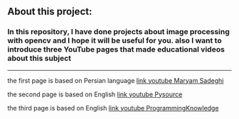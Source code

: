 ## About this project:

### In this repository, I have done projects about image processing with opencv and I hope it will be useful for you. also I want to introduce three YouTube pages that made educational videos about this subject


-----------------------------------------------------------------------------------


the first page is based on Persian language
[link youtube Maryam Sadeghi](https://www.youtube.com/c/MaryamSadeghiPython/playlists)


the second page is based on English
[link youtube Pysource](https://www.youtube.com/channel/UC5hHNks012Ca2o_MPLRUuJw)


the third page is based on English
[link youtube ProgrammingKnowledge](https://www.youtube.com/c/ProgrammingKnowledge)

